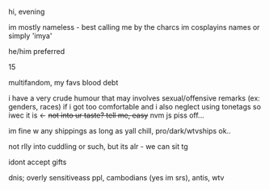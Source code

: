hi, evening

im mostly nameless - best calling me by the charcs im cosplayins names or simply 'imya'

he/him preferred

15

multifandom, my favs blood debt

i have a very crude humour that may involves sexual/offensive remarks (ex: genders, races) if i got too comfortable and i also neglect using tonetags so iwec it is <- ~~not into ur taste? tell me, easy~~ nvm js piss off...

im fine w any shippings as long as yall chill, pro/dark/wtvships ok..

not rlly into cuddling or such, but its alr - we can sit tg

idont accept gifts

dnis; overly sensitiveass ppl, cambodians (yes im srs), antis, wtv
